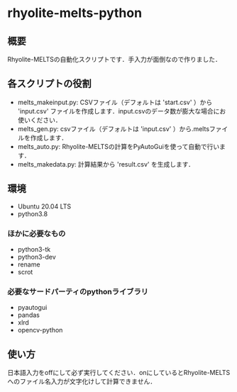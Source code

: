 # rhyolite-melts-python
## 概要
Rhyolite-MELTSの自動化スクリプトです．手入力が面倒なので作りました．

## 各スクリプトの役割
- melts_makeinput.py: CSVファイル（デフォルトは 'start.csv' ）から 'input.csv' ファイルを作成します．input.csvのデータ数が膨大な場合にお使いください．
- melts_gen.py: csvファイル（デフォルトは 'input.csv' ）から.meltsファイルを作成します．
- melts_auto.py: Rhyolite-MELTSの計算をPyAutoGuiを使って自動で行います．
- melts_makedata.py: 計算結果から 'result.csv' を生成します．

## 環境
- Ubuntu 20.04 LTS
- python3.8

### ほかに必要なもの
- python3-tk
- python3-dev
- rename
- scrot

### 必要なサードパーティのpythonライブラリ
- pyautogui
- pandas
- xlrd
- opencv-python

## 使い方
日本語入力をoffにして必ず実行してください．onにしているとRhyolite-MELTSへのファイル名入力が文字化けして計算できません．
